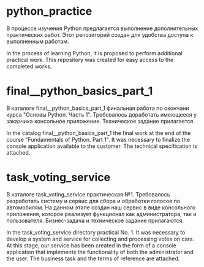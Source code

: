 # python_practice

В процессе изучения Python предлагается выполнение дополнительных практических 
работ. Этот репозиторий создан для удобства доступа к выполненным работам. 

In the process of learning Python, it is proposed to perform additional 
practical work. This repository was created for easy access to the completed 
works.


# final__python_basics_part_1

В каталоге final__python_basics_part_1 финальная работа по окончани курса 
"Основы Python. Часть 1". Требовалось доработать имеющееся у заказчика 
консольное приложение. Техническое задание прилагается.

In the catalog final__python_basics_part_1 the final work at the end of the 
course "Fundamentals of Python. Part 1". It was necessary to finalize the 
console application available to the customer. The technical specification 
is attached.


# task_voting_service

В каталоге task_voting_service практическая №1. Требовалось разработать 
систему и сервис для сбора и обработки голосов по автомобилям. На данном 
этапе создан наш сервис в виде консольного приложения, которое реализует 
функционал как администратора, так и пользователя. Бизнес-задача и техническое 
задание прилагаются.

In the task_voting_service directory practical No. 1. It was necessary to 
develop a system and service for collecting and processing votes on cars. At 
this stage, our service has been created in the form of a console application 
that implements the functionality of both the administrator and the user. The 
business task and the terms of reference are attached.
